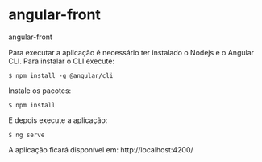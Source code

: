 # angular-front
angular-front

Para executar a aplicação é necessário ter instalado o Nodejs e o Angular CLI. Para instalar o CLI execute:

`
$ npm install -g @angular/cli
`

Instale os pacotes:

`
$ npm install
`

E depois execute a aplicação:

`
$ ng serve 
`

A aplicação ficará disponível em: http://localhost:4200/
